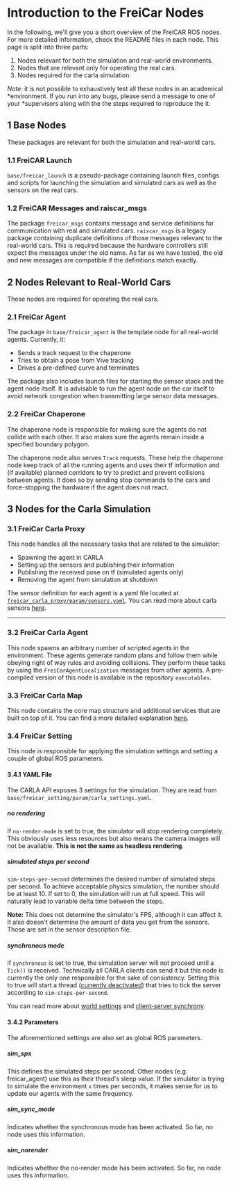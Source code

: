 # Introduction to the FreiCar Nodes

In the following, we'll give you a short overview of the FreiCAR ROS nodes. For more detailed information, check the README files in each node. This page is split into three parts:

1. Nodes relevant for both the simulation and real-world environments.
2. Nodes that are relevant only for operating the real cars.
3. Nodes required for the carla simulation.

*Note:* it is not possible to exhaustively test all these nodes in an academical
*environment. If you run into any bugs, please send a message to one of your
*supervisors along with the the steps required to reproduce the it.

## 1 Base Nodes

These packages are relevant for both the simulation and real-world cars.

### 1.1 FreiCAR Launch
`base/freicar_launch` is a pseudo-package containing launch files, configs and scripts for launching the simulation and simulated cars as well as the sensors on the real cars.

### 1.2 FreiCAR Messages and raiscar_msgs
The package `freicar_msgs` contains message and service definitions for communication with real and simulated cars. `raiscar_msgs` is a legacy package containing duplicate definitions of those messages relevant to the real-world cars. This is required because the hardware controllers still expect the messages under the old name. As far as we have tested, the old and new messages are compatible if the definitions match exactly.

## 2 Nodes Relevant to Real-World Cars
These nodes are required for operating the real cars.
### 2.1 FreiCar Agent
The package in `base/freicar_agent` is the template node for all real-world agents. Currently, it:

- Sends a track request to the chaperone
- Tries to obtain a pose from Vive tracking
- Drives a pre-defined curve and terminates

The package also includes launch files for starting the sensor stack and the agent node itself. It is advisable to run the agent node on the car itself to avoid network congestion when transmitting large sensor data messages.

### 2.2 FreiCar Chaperone
The chaperone node is responsible for making sure the agents do not collide with each other. It also makes sure the agents remain inside a specified boundary polygon.

The chaperone node also serves `Track` requests. These help the chaperone node keep track of all the running agents and uses their tf information and (if available) planned corridors to try to predict and prevent collisions between agents. It does so by sending stop commands to the cars and force-stopping the hardware if the agent does not react.

## 3 Nodes for the Carla Simulation
### 3.1 FreiCar Carla Proxy
This node handles all the necessary tasks that are related to the simulator:

- Spawning the agent in CARLA
- Setting up the sensors and publishing their information
- Publishing the received pose on tf (simulated agents only)
- Removing the agent from simulation at shutdown

The sensor definition for each agent is a yaml file located at [`freicar_carla_proxy/param/sensors.yaml`](https://aisgit.informatik.uni-freiburg.de/vertensj/freicar_base/-/blob/master/freicar_carla_proxy/param/sensors.yaml). You can read more about carla sensors [here](https://carla.readthedocs.io/en/latest/ref_sensors/).
___
### 3.2 FreiCar Carla Agent
This node spawns an arbitrary number of scripted agents in the environment. These agents generate random plans and follow them while obeying right of way rules and avoiding collisions. They perform these tasks by using the `FreiCarAgentLocalization` messages from other agents. A pre-compiled version of this node is available in the repository `executables`.

### 3.3 FreiCar Carla Map
This node contains the core map structure and additional services that are built on top of it. You can find a more detailed explanation [here](/nodes/freicar_map).

### 3.4 FreiCar Setting
This node is responsible for applying the simulation settings and setting a couple of global ROS parameters.

#### 3.4.1 YAML File
The CARLA API exposes 3 settings for the simulation. They are read from `base/freicar_setting/param/carla_settings.yaml`.

##### no rendering
If `no-render-mode` is set to true, the simulator will stop rendering completely. This obviously uses less resources but also means the camera images will not be available.
**This is not the same as headless rendering**.

##### simulated steps per second
`sim-steps-per-second` determines the desired number of simulated steps per second. To achieve acceptable physics simulation, the number should be at least 10. If set to 0, the simulation will run at full speed. This will naturally lead to variable delta time between the steps.

**Note:** This does not determine the simulator's FPS, although it can affect it. It also doesn't determine the amount of data you get from the sensors. Those are set in the sensor description file.

##### synchronous mode
if `synchronous` is set to true, the simulation server will not proceed until a `Tick()` is received. Technically all CARLA clients can send it but this node is currently the only one responsible for the sake of consistency. Setting this to true will start a thread ([currently deactivated](https://aisgit.informatik.uni-freiburg.de/vertensj/freicar_base/-/blob/master/freicar_setting/src/main.cpp#L86)) that tries to tick the server according to `sim-steps-per-second`.

You can read more about [world settings](https://carla.readthedocs.io/en/latest/python_api/#carla.WorldSettings) and [client-server synchrony](https://carla.readthedocs.io/en/latest/adv_synchrony_timestep/).

#### 3.4.2 Parameters
The aforementioned settings are also set as global ROS parameters.

##### sim_sps
This defines the simulated steps per second. Other nodes (e.g. freicar_agent) use this as their thread's sleep value. If the simulator is trying to simulate the environment `x` times per seconds, it makes sense for us to update our agents with the same frequency.

##### sim_sync_mode
Indicates whether the synchronous mode has been activated. So far, no node uses this information.

##### sim_norender
Indicates whether the no-render mode has been activated. So far, no node uses this information.